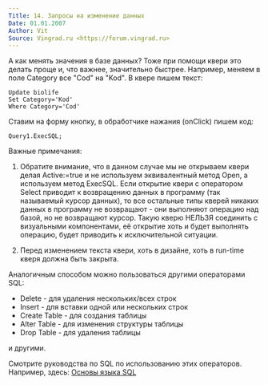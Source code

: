 ```yaml
---
Title: 14. Запросы на изменение данных
Date: 01.01.2007
Author: Vit
Source: Vingrad.ru <https://forum.vingrad.ru>
---
```



А как менять значения в базе данных? Тоже при помощи квери это делать
проще и, что важнее, значительно быстрее. Например, меняем в поле
Category все "Cod" на "Kod". В квере пишем текст:

    Update biolife
    Set Category='Kod'
    Where Category='Cod'

Ставим на форму кнопку, в обработчике нажания (onClick) пишем код:

    Query1.ExecSQL;

Важные примечания:

1. Обратите внимание, что в данном случае мы не открываем квери делая
Active:=true и не используем эквивалентный метод Open, а используем
метод ExecSQL. Если открытие квери с оператором Select приводит к
возвращению данных в программу (так называемый курсор данных), то все
остальные типы кверей никаких данных в программу не возвращают - они
выполняют операцию над базой, но не возвращают курсор. Такую кверю
НЕЛЬЗЯ соединить с визуальными компонентами, её открытие хоть и будет
выполнять операцию, будет приводить к исключительной ситуации.

2. Перед изменением текста квери, хоть в дизайне, хоть в run-time кверя
должна быть закрыта.

Аналогичным способом можно пользоваться другими операторами SQL:

- Delete - для удаления нескольких/всех строк
- Insert - для вставки одной или нескольких строк
- Create Table - для создания таблицы
- Alter Table - для изменения структуры таблицы
- Drop Table - для удаления таблицы

и другими.

Смотрите руководства по SQL по использованию этих операторов.
Например, здесь: [Основы языка SQL](/database/sql/sql_basics/)


